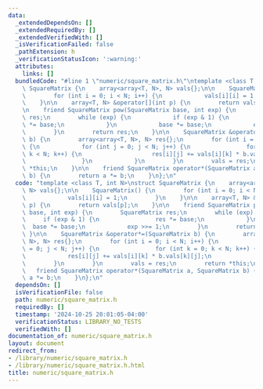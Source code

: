 ```yaml
---
data:
  _extendedDependsOn: []
  _extendedRequiredBy: []
  _extendedVerifiedWith: []
  _isVerificationFailed: false
  _pathExtension: h
  _verificationStatusIcon: ':warning:'
  attributes:
    links: []
  bundledCode: "#line 1 \"numeric/square_matrix.h\"\ntemplate <class T, int N>\nstruct\
    \ SquareMatrix {\n    array<array<T, N>, N> vals{};\n\n    SquareMatrix() {\n\
    \        for (int i = 0; i < N; i++) {\n            vals[i][i] = 1;\n        }\n\
    \    }\n\n    array<T, N> &operator[](int p) {\n        return vals[p];\n    }\n\
    \n    friend SquareMatrix pow(SquareMatrix base, int exp) {\n        SquareMatrix\
    \ res;\n        while (exp) {\n            if (exp & 1) {\n                res\
    \ *= base;\n            }\n            base *= base;\n            exp >>= 1;\n\
    \        }\n        return res;\n    }\n\n    SquareMatrix &operator*=(SquareMatrix\
    \ b) {\n        array<array<T, N>, N> res{};\n        for (int i = 0; i < N; i++)\
    \ {\n            for (int j = 0; j < N; j++) {\n                for (int k = 0;\
    \ k < N; k++) {\n                    res[i][j] += vals[i][k] * b.vals[k][j];\n\
    \                }\n            }\n        }\n        vals = res;\n        return\
    \ *this;\n    }\n\n    friend SquareMatrix operator*(SquareMatrix a, SquareMatrix\
    \ b) {\n        return a *= b;\n    }\n};\n"
  code: "template <class T, int N>\nstruct SquareMatrix {\n    array<array<T, N>,\
    \ N> vals{};\n\n    SquareMatrix() {\n        for (int i = 0; i < N; i++) {\n\
    \            vals[i][i] = 1;\n        }\n    }\n\n    array<T, N> &operator[](int\
    \ p) {\n        return vals[p];\n    }\n\n    friend SquareMatrix pow(SquareMatrix\
    \ base, int exp) {\n        SquareMatrix res;\n        while (exp) {\n       \
    \     if (exp & 1) {\n                res *= base;\n            }\n          \
    \  base *= base;\n            exp >>= 1;\n        }\n        return res;\n   \
    \ }\n\n    SquareMatrix &operator*=(SquareMatrix b) {\n        array<array<T,\
    \ N>, N> res{};\n        for (int i = 0; i < N; i++) {\n            for (int j\
    \ = 0; j < N; j++) {\n                for (int k = 0; k < N; k++) {\n        \
    \            res[i][j] += vals[i][k] * b.vals[k][j];\n                }\n    \
    \        }\n        }\n        vals = res;\n        return *this;\n    }\n\n \
    \   friend SquareMatrix operator*(SquareMatrix a, SquareMatrix b) {\n        return\
    \ a *= b;\n    }\n};\n"
  dependsOn: []
  isVerificationFile: false
  path: numeric/square_matrix.h
  requiredBy: []
  timestamp: '2024-10-25 20:01:05-04:00'
  verificationStatus: LIBRARY_NO_TESTS
  verifiedWith: []
documentation_of: numeric/square_matrix.h
layout: document
redirect_from:
- /library/numeric/square_matrix.h
- /library/numeric/square_matrix.h.html
title: numeric/square_matrix.h
---
```

